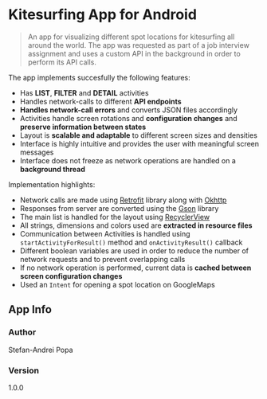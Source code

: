 Kitesurfing App for Android
===========================
> An app for visualizing different spot locations for kitesurfing all around the world. The app was requested as part of a job interview assignment and uses a custom API in the background in order to perform its API calls.

The app implements succesfully the following features:
* Has **LIST**, **FILTER** and **DETAIL** activities
* Handles network-calls to different **API endpoints**
* **Handles network-call errors** and converts JSON files accordingly
* Activities handle screen rotations and **configuration changes** and **preserve information between states**
* Layout is **scalable and adaptable** to different screen sizes and densities
* Interface is highly intuitive and provides the user with meaningful screen messages
* Interface does not freeze as network operations are handled on a **background thread**

Implementation highlights:
* Network calls are made using [Retrofit](https://square.github.io/retrofit/) library along with [Okhttp](https://square.github.io/okhttp/)
* Responses from server are converted using the [Gson](https://github.com/google/gson) library
* The main list is handled for the layout using [RecyclerView](https://developer.android.com/guide/topics/ui/layout/recyclerview) 
* All strings, dimensions and colors used are **extracted in resource files**
* Communication between Activities is handled using `startActivityForResult()` method and `onActivityResult()` callback
* Different boolean variables are used in order to reduce the number of network requests and to prevent overlapping calls
* If no network operation is performed, current data is **cached between screen configuration changes**
* Used an `Intent` for opening a spot location on GoogleMaps 

## App Info

### Author

Stefan-Andrei Popa

### Version

1.0.0
